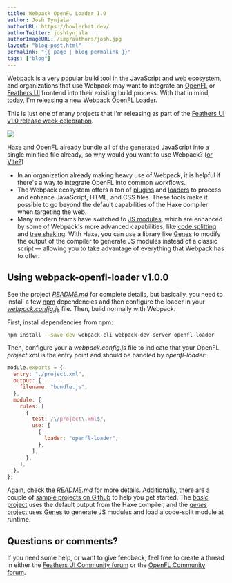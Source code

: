 ```yaml
---
title: Webpack OpenFL Loader 1.0
author: Josh Tynjala
authorURL: https://bowlerhat.dev/
authorTwitter: joshtynjala
authorImageURL: /img/authors/josh.jpg
layout: "blog-post.html"
permalink: "{{ page | blog_permalink }}"
tags: ["blog"]
---
```


[Webpack](https://webpack.js.org) is a very popular build tool in the JavaScript and web ecosystem, and organizations that use Webpack may want to integrate an [OpenFL](https://openfl.org/) or [Feathers UI](https://feathersui.com/) frontend into their existing build process. With that in mind, today, I'm releasing a new [Webpack OpenFL Loader](https://www.npmjs.com/package/openfl-loader).

This is just one of many projects that I'm releasing as part of the [Feathers UI v1.0 release week celebration](http://feathersui.com/blog/2022/09/01/feathers-ui-version-1-0-haxe-openfl-stable-release/).

![](/blog/img/webpack-openfl-loader-v1.0.0.png)

Haxe and OpenFL already bundle all of the generated JavaScript into a single minified file already, so why would you want to use Webpack? ([or Vite?](http://feathersui.com/blog/2022/09/13/vite-openfl-plugin-1-0-0/))

- In an organization already making heavy use of Webpack, it is helpful if there's a way to integrate OpenFL into common workflows.
- The Webpack ecosystem offers a ton of [plugins](https://webpack.js.org/plugins/) and [loaders](https://webpack.js.org/loaders/) to process and enhance JavaScript, HTML, and CSS files. These tools make it possible to go beyond the default capabilities of the Haxe compiler when targeting the web.
- Many modern teams have switched to [JS modules](https://developer.mozilla.org/en-US/docs/Web/JavaScript/Guide/Modules), which are enhanced by some of Webpack's more advanced capabilities, like [code splitting](https://webpack.js.org/guides/code-splitting/) and [tree shaking](https://webpack.js.org/guides/tree-shaking/). With Haxe, you can use a library like [Genes](https://lib.haxe.org/p/genes) to modify the output of the compiler to generate JS modules instead of a classic script — allowing you to take advantage of everything that Webpack has to offer.

## Using webpack-openfl-loader v1.0.0

See the project [_README.md_](https://github.com/feathersui/webpack-openfl-loader/tree/master/README.md) for complete details, but basically, you need to install a few [npm](https://npmjs.org/) dependencies and then configure the loader in your [_webpack.config.js_](https://webpack.js.org/configuration/) file. Then, build normally with Webpack.

First, install dependencies from npm:

```sh
npm install --save-dev webpack-cli webpack-dev-server openfl-loader
```

Then, configure your a _webpack.config.js_ file to indicate that your OpenFL _project.xml_ is the entry point and should be handled by _openfl-loader_:

```js
module.exports = {
  entry: "./project.xml",
  output: {
    filename: "bundle.js",
  },
  module: {
    rules: [
      {
        test: /\/project\.xml$/,
        use: [
          {
            loader: "openfl-loader",
          },
        ],
      },
    ],
  },
};
```

Again, check the [_README.md_](https://github.com/feathersui/webpack-openfl-loader/tree/master/README.md) for more details. Additionally, there are a couple of [sample projects on Github](https://github.com/feathersui/webpack-openfl-loader/tree/master/samples) to help you get started. The [_basic_ project](https://github.com/feathersui/webpack-openfl-loader/tree/master/samples/basic) uses the default output from the Haxe compiler, and the [_genes_ project](https://github.com/feathersui/webpack-openfl-loader/tree/master/samples/genes) uses [Genes](https://lib.haxe.org/p/genes) to generate JS modules and load a code-split module at runtime.

## Questions or comments?

If you need some help, or want to give feedback, feel free to create a thread in either the [Feathers UI Community forum](https://community.feathersui.com/) or the [OpenFL Community forum](https://community.openfl.org/).
